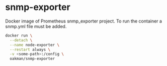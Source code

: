 # snmp-exporter
Docker image of Prometheus snmp_exporter project. To run the container a snmp.yml file must be added.

```bash
docker run \
  --detach \
  --name node-exporter \
  --restart always \
  -v <some-path>:/config \
  oakman/snmp-exporter
```
